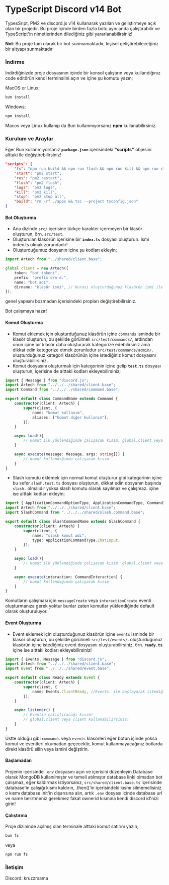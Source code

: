 
# TypeScript Discord v14 Bot

TypesSript, PM2 ve discord.js v14 kullanarak yazılan ve geliştirmeye açık olan bir projedir.
Bu proje içinde birden fazla botu aynı anda çalıştırabilir ve TypeScript'in nimetlerinden dilediğiniz gibi yararlanabilirsiniz!

**Not**: Bu proje tam olarak bir bot sunmamaktadır, kişisel geliştirebileceğiniz bir altyapı sunmaktadır

### İndirme
Indirdiğinizde proje dosyasının içinde bir konsol çalıştırın veya kullandığınız code editörün kendi terminalini açın ve içine şu komutu yazın;

MacOS or Linux;
```bash
bun install
```

Windows;
```bash
npm install
```

Macos veya Linux kullanıp da Bun kullanmıyorsanız **npm** kullanabilirsiniz.

### Kurulum ve Araylar

Eğer Bun kullanmıyorsanız **`package.json`** içerisindeki **"scripts"** objesini alttaki ile değiştirebilirsiniz!

```json
"scripts": {
    "fs": "npm run build && npm run flush && npm run kill && npm run start && npm run logs",
    "start": "pm2 start",
    "res": "pm2 restart",
    "flush": "pm2 flush",
    "logs": "pm2 logs",
    "kill": "pm2 kill",
    "stop": "pm2 stop all",
    "build": "rm -rf ./apps && tsc --project tsconfig.json"
}
```

#### Bot Oluşturma

- Ana dizinde `src/` içerisine türkçe karakter içermeyen bir klasör oluşturun, örn. `src/test`.
- Oluşturulan klasörün içerisine bir **`index.ts`** dosyası oluşturun. Ismi index.ts olmak zorundadır!
- Oluşturduğumuz dosyanın içine şu kodları ekleyin;
```typescript
import Artech from "../shared/client.base";

global.client = new Artech({
    token: "bot tokeni",
    prefix: "prefix örn d.",
    name: "bot adı",
    dirname: "klasör ismi", // burası oluşturduğunuz klasörün ismi ile aynı olmak zorundadır, aksi takdirde çalışmaz.
});
```
genel yapısını bozmadan içerisindeki propları değiştirebilirsiniz.

Bot çalışmaya hazır!

#### Komut Oluşturma

- Komut eklemek için oluşturduğunuz klasörün içine `commands` isminde bir klasör oluşturun, bu şekilde görülmeli `src/test/commands/`, ardından onun içine bir klasör daha oluşturarak kategorize edebilirsiniz ama dikkat edin kategorize etmek zorunludur `src/test/commands/admin/`, oluşturduğunuz kategori klasörünün içine istediğiniz komut dosyasını oluşturabilirsiniz.
- Komut dosyasını oluşturmak için kategorinin içine gelip **`test.ts`** dosyası oluşturun, içerisine de alttaki kodları ekleyebilirsiniz;
```typescript
import { Message } from "discord.js";
import Artech from "../../../shared/client.base";
import Command from "../../../shared/command.base";

export default class CommandName extends Command {
    constructor(client: Artech) {
        super(client, {
            name: "komut kullanım",
            aliases: ["komut diğer kullanım"],
        });
    }

    async load(){
        // komut ilk yüklendiğinde çalışacak kısım. global.client veya client kullanabilirsiniz!
    }

    async execute(message: Message, args: string[]) {
        // komut kullandığında çalışacak kısım.
    }
}
```
- Slash komutu eklemek için normal komut oluşturur gibi kategorinin içine bu sefer `slash.test.ts` dosyası oluşturun, dikkat edin dosyanın başında `slash.` olmalıdır yoksa slash komutu olarak sayılmaz ve çalışmaz. içine ise alttaki kodları ekleyin;
```typescript
import { ApplicationCommandOptionType, ApplicationCommandType, CommandInteraction, InteractionType } from "discord.js";
import Artech from "../../../shared/client.base";
import SlashCommand from "../../../shared/slash.command.base";

export default class SlashCommandName extends SlashCommand {
    constructor(client: Artech) {
        super(client, {
            name: "slash komut adı",
            type: ApplicationCommandType.ChatInput,
        });
    }

    async load(){
        // komut ilk yüklendiğinde çalışacak kısım. global.client veya client kullanabilirsiniz!
    }

    async execute(interaction: CommandInteraction) {
        // komut kullandığında çalışacak kısım
    }
}
```
Komutların çalışması için `messageCreate` veya `interactionCreate` eventi oluşturmanıza gerek yoktur bunlar zaten komutlar yüklendiğinde default olarak oluşturuluyor.

#### Event Oluşturma

- Event eklemek için oluşturduğunuz klasörün içine `events` isminde bir klasör oluşturun, bu şekilde görülmeli `src/test/events/`. oluşturduğunuz klasörün içine istediğiniz event dosyasını oluşturabilirsiniz, örn. **`ready.ts`**. içine ise alttaki kodları ekleyebilirsiniz!
```typescript
import { Events, Message } from "discord.js";
import Artech from "../../../shared/client.base";
import Event from "../../../shared/event.base";

export default class Ready extends Event {
    constructor(client: Artech) {
        super(client, {
            name: Events.ClientReady, //Events. ile başlayarak istediğiniz eventi kullanabilirsiniz! alttaki listener'ın parametreleri de event'e göre değişebilir!
        });
    }

    async listener() {
        // Eventin çalıştıracağı kısım!
        // global.client veya client kullanabilirsiniz!
    }
}
```

Üstte olduğu gibi `commands` veya `events` klasörleri eğer botun içinde yoksa komut ve eventleri okumadan geçecektir, komut kullanmayacağınız botlarda direkt klasörü silin veya ismini değiştirin.

#### Başlamadan
Projenin içerisinde `.env` dosyasını açın ve içerisini düzenleyin
Database olarak MongoDB kullanılmıştır ve temeli atılmıştır database linki olmadan bot çalışmaz, eğer kaldırmak istiyorsanız, `src/shared/client.base.ts` içerisinde database'in çalışığı kısmı kaldırın, .then()'in içerisindeki kısmı silmemelisiniz o kısmı database.init'in dışarısına alın, artık `.env` dosyası içinde database url ve name belirtmeniz gerekmez fakat ownerid kısmına kendi discord id'nizi girin!
#### Çalıştırma
Proje dizininde açılmış olan terminale alttaki komut satırını yazın;
```bash
bun fs
```
veya
```bash
npm run fs
```

### İletişim
Discord: kruzzrsama
